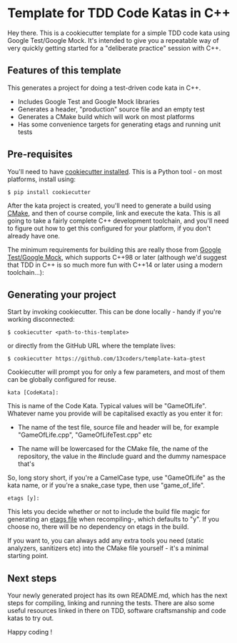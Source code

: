 # Template for TDD Code Katas in C++

Hey there. This is a cookiecutter template for a simple TDD code kata
using Google Test/Google Mock.  It's intended to give you a repeatable
way of very quickly getting started for a "deliberate practice"
session with C++.

## Features of this template

This generates a project for doing a test-driven code kata in C++.

- Includes Google Test and Google Mock libraries
- Generates a header, "production" source file and an empty test
- Generates a CMake build which will work on most platforms
- Has some convenience targets for generating etags and running unit
  tests

## Pre-requisites

You'll need to have [cookiecutter
installed](https://github.com/audreyr/cookiecutter). This is a Python
tool - on most platforms, install using:

```
$ pip install cookiecutter
```

After the kata project is created, you'll need to generate a build
using [CMake](https://cmake.org/), and then of course compile, link
and execute the kata. This is all going to take a fairly complete C++
development toolchain, and you'll need to figure out how to get this
configured for your platform, if you don't already have one.

The minimum requirements for building this are really those from
[Google Test/Google Mock](https://github.com/google/googletest), which
supports C++98 or later (although we'd suggest that TDD in C++ is so
much more fun with C++14 or later using a modern toolchain...):

## Generating your project

Start by invoking cookiecutter. This can be done locally - handy if
you're working disconnected:

```
$ cookiecutter <path-to-this-template>
```

or directly from the GitHub URL where the template lives:

```
$ cookiecutter https://github.com/13coders/template-kata-gtest
```

Cookiecutter will prompt you for only a few parameters, and most of
them can be globally configured for reuse.

```
kata [CodeKata]: 
```

This is name of the Code Kata. Typical values will be "GameOfLife".
Whatever name you provide will be capitalised exactly as you enter it
for:

- The name of the test file, source file and header will be, for
  example "GameOfLife.cpp", "GameOfLifeTest.cpp" etc

- The name will be lowercased for the CMake file, the name of the
  repository, the value in the #include guard and the dummy namespace
  that's

So, long story short, if you're a CamelCase type, use "GameOfLife" as
the kata name, or if you're a snake_case type, then use "game_of_life".

```
etags [y]:
```

This lets you decide whether or not to include the build file magic
for generating an [etags
file](https://www.emacswiki.org/emacs/BuildTags) when recompiling-,
which defaults to "y". If you choose no, there will be no dependency
on etags in the build.

If you want to, you can always add any extra tools you need (static
analyzers, sanitizers etc) into the CMake file yourself - it's a
minimal starting point.

## Next steps

Your newly generated project has its own README.md, which has the next
steps for compiling, linking and running the tests. There are also
some useful resources linked in there on TDD, software craftsmanship
and code katas to try out.

Happy coding !
